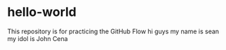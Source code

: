 # hello-world
This repository is for practicing the GitHub Flow
hi guys my name is sean my idol is John Cena
